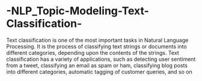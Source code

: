 # -NLP_Topic-Modeling-Text-Classification-
Text classification is one of the most important tasks in Natural Language Processing. It is the process of classifying text strings or documents into different categories, depending upon the contents of the strings. Text classification has a variety of applications, such as detecting user sentiment from a tweet, classifying an email as spam or ham, classifying blog posts into different categories, automatic tagging of customer queries, and so on
